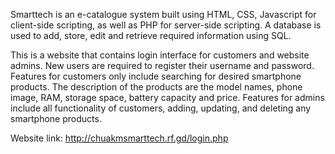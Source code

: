 Smarttech is an e-catalogue system built using HTML, CSS, Javascript for client-side scripting, as well as PHP for server-side scripting.
A database is used to add, store, edit and retrieve required information using SQL.

This is a website that contains login interface for customers and website admins.
New users are required to register their username and password.
Features for customers only include searching for desired smartphone products.
The description of the products are the model names, phone image, RAM, storage space, battery capacity and price.
Features for admins include all functionality of customers, adding, updating, and deleting any smartphone products.

Website link: http://chuakmsmarttech.rf.gd/login.php
